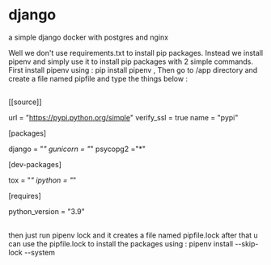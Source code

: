 # django
a simple django docker with postgres and nginx

Well we don't use requirements.txt to install pip packages.
Instead we install pipenv and simply use it to install pip packages with 2 simple commands.
First install pipenv using : pip install pipenv , Then go to /app directory and create a file named pipfile and type the things below :
##
[[source]]

url = "https://pypi.python.org/simple"
verify_ssl = true
name = "pypi"


[packages]

django = "*"
gunicorn = "*"
psycopg2 ="*"

[dev-packages]

tox = "*"
ipython = "*"

[requires]

python_version = "3.9"
##
then just run pipenv lock and it creates a file named pipfile.lock
after that u can use the pipfile.lock to install the packages using : pipenv install --skip-lock --system
